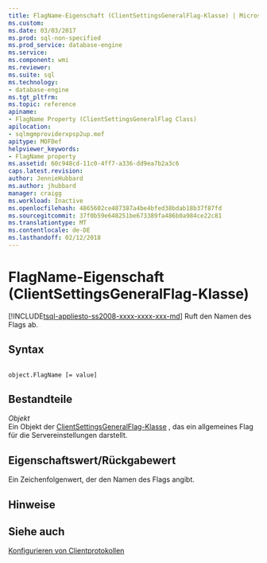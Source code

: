 ```yaml
---
title: FlagName-Eigenschaft (ClientSettingsGeneralFlag-Klasse) | Microsoft Docs
ms.custom: 
ms.date: 03/03/2017
ms.prod: sql-non-specified
ms.prod_service: database-engine
ms.service: 
ms.component: wmi
ms.reviewer: 
ms.suite: sql
ms.technology:
- database-engine
ms.tgt_pltfrm: 
ms.topic: reference
apiname:
- FlagName Property (ClientSettingsGeneralFlag Class)
apilocation:
- sqlmgmproviderxpsp2up.mof
apitype: MOFDef
helpviewer_keywords:
- FlagName property
ms.assetid: 60c948cd-11c0-4ff7-a336-dd9ea7b2a3c6
caps.latest.revision: 
author: JennieHubbard
ms.author: jhubbard
manager: craigg
ms.workload: Inactive
ms.openlocfilehash: 4865602ce487387a4be4bfed38bdab18b37f87fd
ms.sourcegitcommit: 37f0b59e648251be673389fa486b0a984ce22c81
ms.translationtype: MT
ms.contentlocale: de-DE
ms.lasthandoff: 02/12/2018
---
```

# <a name="flagname-property-clientsettingsgeneralflag-class"></a>FlagName-Eigenschaft (ClientSettingsGeneralFlag-Klasse)
[!INCLUDE[tsql-appliesto-ss2008-xxxx-xxxx-xxx-md](../../../includes/tsql-appliesto-ss2008-xxxx-xxxx-xxx-md.md)]
Ruft den Namen des Flags ab.  
  
## <a name="syntax"></a>Syntax  
  
```  
  
object.FlagName [= value]  
```  
  
## <a name="parts"></a>Bestandteile  
 *Objekt*  
 Ein Objekt der [ClientSettingsGeneralFlag-Klasse](../../../relational-databases/wmi-provider-configuration-classes/clientsettingsgeneralflag-class/clientsettingsgeneralflag-class.md) , das ein allgemeines Flag für die Servereinstellungen darstellt.  
  
## <a name="property-valuereturn-value"></a>Eigenschaftswert/Rückgabewert  
 Ein Zeichenfolgenwert, der den Namen des Flags angibt.  
  
## <a name="remarks"></a>Hinweise  
  
## <a name="see-also"></a>Siehe auch  
 [Konfigurieren von Clientprotokollen](http://technet.microsoft.com/library/ms181035.aspx)  
  
  
